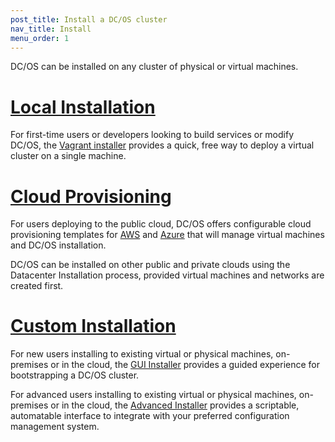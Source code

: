 ```yaml
---
post_title: Install a DC/OS cluster
nav_title: Install
menu_order: 1
---
```


DC/OS can be installed on any cluster of physical or virtual machines.

# [Local Installation][1]

For first-time users or developers looking to build services or modify DC/OS, the [Vagrant installer][1] provides a quick, free way to deploy a virtual cluster on a single machine.

# [Cloud Provisioning][6]

For users deploying to the public cloud, DC/OS offers configurable cloud provisioning templates for [AWS][2] and [Azure][3] that will manage virtual machines and DC/OS installation.

DC/OS can be installed on other public and private clouds using the Datacenter Installation process, provided virtual machines and networks are created first.

# [Custom Installation][7]

For new users installing to existing virtual or physical machines, on-premises or in the cloud, the [GUI Installer][4] provides a guided experience for bootstrapping a DC/OS cluster.

For advanced users installing to existing virtual or physical machines, on-premises or in the cloud, the [Advanced Installer][5] provides a scriptable, automatable interface to integrate with your preferred configuration management system.

[1]: local/
[2]: /docs/1.8/cloud/aws/
[3]: /docs/1.8/cloud/azure/
[4]: /docs/1.8/custom/gui/
[5]: /docs/1.8/custom/advanced/
[6]: /docs/1.8/cloud/
[7]: /docs/1.8/custom/
